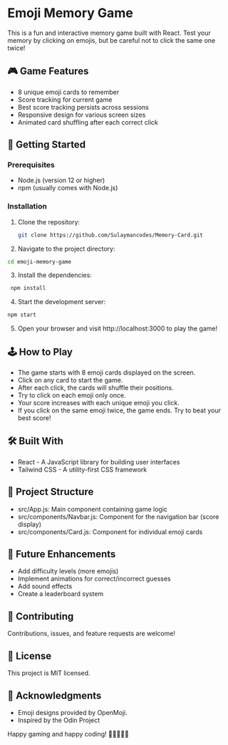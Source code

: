 # Emoji Memory Game

This is a fun and interactive memory game built with React. Test your memory by clicking on emojis, but be careful not to click the same one twice!

## 🎮 Game Features

- 8 unique emoji cards to remember
- Score tracking for current game
- Best score tracking persists across sessions
- Responsive design for various screen sizes
- Animated card shuffling after each correct click

## 🚀 Getting Started

### Prerequisites

- Node.js (version 12 or higher)
- npm (usually comes with Node.js)

### Installation

1. Clone the repository:
   ```bash
   git clone https://github.com/Sulaymancodes/Memory-Card.git

2. Navigate to the project directory:
  ```bash
  cd emoji-memory-game
   ```
3. Install the dependencies:
 ```bash  
  npm install
```
4. Start the development server:
```bash
npm start
```
5. Open your browser and visit http://localhost:3000 to play the game!

## 🕹️ How to Play

- The game starts with 8 emoji cards displayed on the screen.
- Click on any card to start the game.
- After each click, the cards will shuffle their positions.
- Try to click on each emoji only once.
- Your score increases with each unique emoji you click.
- If you click on the same emoji twice, the game ends. Try to beat your best score!

## 🛠️ Built With

- React - A JavaScript library for building user interfaces
- Tailwind CSS - A utility-first CSS framework

## 📁 Project Structure

- src/App.js: Main component containing game logic
- src/components/Navbar.js: Component for the navigation bar (score display)
- src/components/Card.js: Component for individual emoji cards

## 🔮 Future Enhancements

- Add difficulty levels (more emojis)
- Implement animations for correct/incorrect guesses
- Add sound effects
- Create a leaderboard system

## 🤝 Contributing

Contributions, issues, and feature requests are welcome!

## 📝 License

This project is MIT licensed.

## 👏 Acknowledgments

- Emoji designs provided by OpenMoji.
- Inspired by the Odin Project

Happy gaming and happy coding! 🎉👨‍💻👩‍💻

